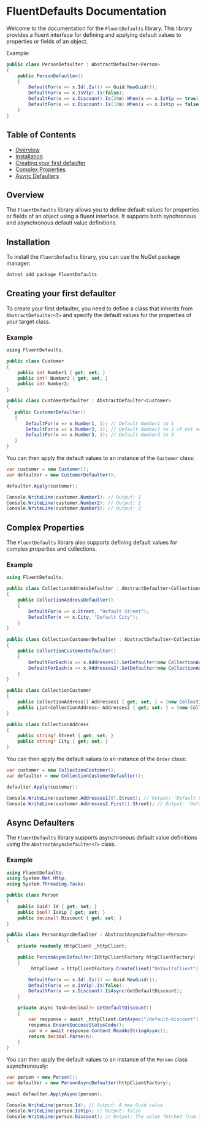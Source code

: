 # FluentDefaults Documentation

Welcome to the documentation for the `FluentDefaults` library. This library provides a fluent interface for defining and applying default values to properties or fields of an object.

Example:
```csharp
public class PersonDefaulter : AbstractDefaulter<Person>
{
    public PersonDefaulter()
    {
        DefaultFor(x => x.Id).Is(() => Guid.NewGuid());
        DefaultFor(x => x.IsVip).Is(false);
        DefaultFor(x => x.Discount).Is(20m).When(x => x.IsVip == true);
        DefaultFor(x => x.Discount).Is(10m).When(x => x.IsVip == false);
    }
}
```

## Table of Contents

- [Overview](#overview)
- [Installation](#installation)
- [Creating your first defaulter](#creating-your-first-defaulter)
- [Complex Properties](#complex-properties)
- [Async Defaulters](#async-defaulters)

## Overview

The `FluentDefaults` library allows you to define default values for properties or fields of an object using a fluent interface. It supports both synchronous and asynchronous default value definitions.

## Installation

To install the `FluentDefaults` library, you can use the NuGet package manager:

```bash
dotnet add package FluentDefaults
```

## Creating your first defaulter

To create your first defaulter, you need to define a class that inherits from `AbstractDefaulter<T>` and specify the default values for the properties of your target class.

### Example

```csharp
using FluentDefaults;

public class Customer 
{ 
    public int Number1 { get; set; }
    public int? Number2 { get; set; }
    public int Number3; 
}

public class CustomerDefaulter : AbstractDefaulter<Customer>
{ 
   public CustomerDefaulter()
   { 
       DefaultFor(x => x.Number1, 1); // Default Number1 to 1 
       DefaultFor(x => x.Number2, 2); // Default Number2 to 2 if not set 
       DefaultFor(x => x.Number3, 3); // Default Number3 to 3 
   }
}
```

You can then apply the default values to an instance of the `Customer` class:

```csharp
var customer = new Customer();
var defaulter = new CustomerDefaulter();

defaulter.Apply(customer);

Console.WriteLine(customer.Number1); // Output: 1 
Console.WriteLine(customer.Number2); // Output: 2 
Console.WriteLine(customer.Number3); // Output: 3
```

## Complex Properties

The `FluentDefaults` library also supports defining default values for complex properties and collections.

### Example

```csharp
using FluentDefaults;

public class CollectionAddressDefaulter : AbstractDefaulter<CollectionAddress>
{
    public CollectionAddressDefaulter()
    {
        DefaultFor(x => x.Street, "Default Street");
        DefaultFor(x => x.City, "Default City");
    }
}

public class CollectionCustomerDefaulter : AbstractDefaulter<CollectionCustomer>
{
    public CollectionCustomerDefaulter()
    {
        DefaultForEach(x => x.Addresses1).SetDefaulter(new CollectionAddressDefaulter());
        DefaultForEach(x => x.Addresses2).SetDefaulter(new CollectionAddressDefaulter());
    }
}

public class CollectionCustomer
{
    public CollectionAddress[] Addresses1 { get; set; } = [new CollectionAddress()];
    public List<CollectionAddress> Addresses2 { get; set; } = [new CollectionAddress()];
}

public class CollectionAddress
{
    public string? Street { get; set; }
    public string? City { get; set; }
}
```

You can then apply the default values to an instance of the `Order` class:

```csharp
var customer = new CollectionCustomer();
var defaulter = new CollectionCustomerDefaulter();

defaulter.Apply(customer);

Console.WriteLine(customer.Addresses1[0].Street); // Output: 'Default Street'
Console.WriteLine(customer.Addresses2.First().Street); // Output: 'Default Street'
```


## Async Defaulters

The `FluentDefaults` library supports asynchronous default value definitions using the `AbstractAsyncDefaulter<T>` class.

### Example

```csharp
using FluentDefaults; 
using System.Net.Http; 
using System.Threading.Tasks;

public class Person 
{ 
    public Guid? Id { get; set; }
    public bool? IsVip { get; set; }
    public decimal? Discount { get; set; }
}

public class PersonAsyncDefaulter : AbstractAsyncDefaulter<Person>
{ 
    private readonly HttpClient _httpClient;

    public PersonAsyncDefaulter(IHttpClientFactory httpClientFactory)
    {
        _httpClient = httpClientFactory.CreateClient("DefaultsClient");

        DefaultFor(x => x.Id).Is(() => Guid.NewGuid());
        DefaultFor(x => x.IsVip).Is(false);
        DefaultFor(x => x.Discount).IsAsync(GetDefaultDiscount);
    }

    private async Task<decimal?> GetDefaultDiscount()
    {
        var response = await _httpClient.GetAsync("/default-discount");
        response.EnsureSuccessStatusCode();
        var n = await response.Content.ReadAsStringAsync();
        return decimal.Parse(n);
    }
}
```

You can then apply the default values to an instance of the `Person` class asynchronously:

```csharp
var person = new Person();
var defaulter = new PersonAsyncDefaulter(httpClientFactory);

await defaulter.ApplyAsync(person);

Console.WriteLine(person.Id); // Output: A new Guid value 
Console.WriteLine(person.IsVip); // Output: false 
Console.WriteLine(person.Discount); // Output: The value fetched from the /default-discount endpoint
``` 
